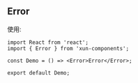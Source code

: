 ## Error

使用:

```tsx
import React from 'react';
import { Error } from 'xun-components';

const Demo = () => <Error>Error</Error>;

export default Demo;
```
